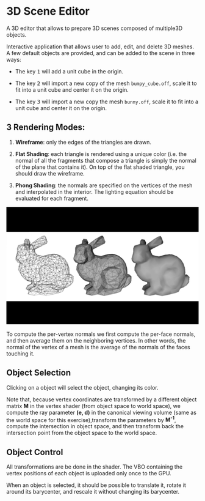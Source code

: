 3D Scene Editor
===============

A 3D editor that allows to prepare 3D scenes composed of multiple3D objects.

Interactive application that allows user to add, edit, and delete 3D meshes. A few default objects are provided, and can be added to the scene in three ways:

- The key <kbd>1</kbd> will add a unit cube in the origin. 

- The key <kbd>2</kbd> will import a new copy of the mesh `bumpy_cube.off`, scale it to fit into a unit cube and center it on the origin.

- The key <kbd>3</kbd> will import a new copy the mesh `bunny.off`, scale it to fit into a unit cube and center it on the origin.

3 Rendering Modes:
--------------------

1. **Wireframe**: only the edges of the triangles are drawn.

2. **Flat Shading**: each triangle is rendered using a unique color (i.e. the normal of all the fragments that compose a triangle is simply the normal of the plane that contains it). On top of the flat shaded triangle, you should draw the wireframe.

3. **Phong Shading**: the normals are specified on the vertices of the mesh and interpolated in the interior. The lighting equation should be evaluated for each fragment.

![image](img/bunny.png)

To compute the per-vertex normals we first compute the per-face normals, and then average them on the neighboring vertices. In other words, the normal of the vertex of a mesh is  the average of the normals of the faces touching it. 

Object Selection
--------------------
Clicking on a object will select the object, changing its color.

Note that, because vertex coordinates are transformed by a different object matrix **M** in the vertex shader (from object space to world space), we compute the ray parameter **(e, d)** in the canonical viewing volume (same as the world space for this exercise),transform the parameters by **M<sup>-1</sup>**,  compute the intersection in object space, and then transform back the intersection point from the object space to the world space.


Object Control 
--------------------

All transformations are be done in the shader. The VBO containing the vertex positions of each object is uploaded only once to the GPU.

When an object is selected, it should be possible to translate it, rotate it around its barycenter, and rescale it without changing its barycenter.
